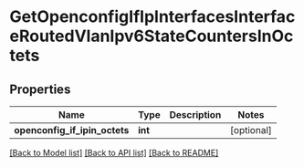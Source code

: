 # GetOpenconfigIfIpInterfacesInterfaceRoutedVlanIpv6StateCountersInOctets

## Properties
Name | Type | Description | Notes
------------ | ------------- | ------------- | -------------
**openconfig_if_ipin_octets** | **int** |  | [optional] 

[[Back to Model list]](../README.md#documentation-for-models) [[Back to API list]](../README.md#documentation-for-api-endpoints) [[Back to README]](../README.md)



